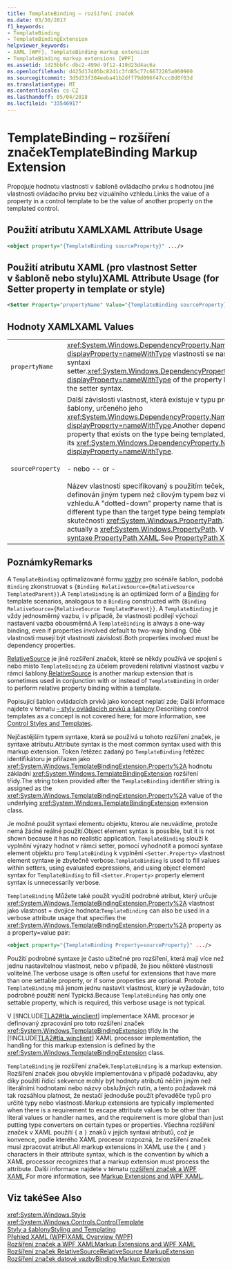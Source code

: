 ```yaml
---
title: TemplateBinding – rozšíření značek
ms.date: 03/30/2017
f1_keywords:
- TemplateBinding
- TemplateBindingExtension
helpviewer_keywords:
- XAML [WPF], TemplateBinding markup extension
- TemplateBinding markup extensions [WPF]
ms.assetid: 1d25bbfc-dbc2-499d-9f12-419d23d4ac6a
ms.openlocfilehash: d425d17405bc8241c3fd85c77c6672265a060900
ms.sourcegitcommit: 3d5d33f384eeba41b2dff79d096f47ccc8d8f03d
ms.translationtype: MT
ms.contentlocale: cs-CZ
ms.lasthandoff: 05/04/2018
ms.locfileid: "33546917"
---
```

# <a name="templatebinding-markup-extension"></a><span data-ttu-id="19860-102">TemplateBinding – rozšíření značek</span><span class="sxs-lookup"><span data-stu-id="19860-102">TemplateBinding Markup Extension</span></span>
<span data-ttu-id="19860-103">Propojuje hodnotu vlastnosti v šabloně ovládacího prvku s hodnotou jiné vlastnosti ovládacího prvku bez vizuálního vzhledu.</span><span class="sxs-lookup"><span data-stu-id="19860-103">Links the value of a property in a control template to be the value of another property on the templated control.</span></span>  
  
## <a name="xaml-attribute-usage"></a><span data-ttu-id="19860-104">Použití atributu XAML</span><span class="sxs-lookup"><span data-stu-id="19860-104">XAML Attribute Usage</span></span>  
  
```xml  
<object property="{TemplateBinding sourceProperty}" .../>  
```  
  
## <a name="xaml-attribute-usage-for-setter-property-in-template-or-style"></a><span data-ttu-id="19860-105">Použití atributu XAML (pro vlastnost Setter v šabloně nebo stylu)</span><span class="sxs-lookup"><span data-stu-id="19860-105">XAML Attribute Usage (for Setter property in template or style)</span></span>  
  
```xml  
<Setter Property="propertyName" Value="{TemplateBinding sourceProperty}" .../>  
```  
  
## <a name="xaml-values"></a><span data-ttu-id="19860-106">Hodnoty XAML</span><span class="sxs-lookup"><span data-stu-id="19860-106">XAML Values</span></span>  
  
|||  
|-|-|  
|`propertyName`|<span data-ttu-id="19860-107"><xref:System.Windows.DependencyProperty.Name%2A?displayProperty=nameWithType> vlastnosti se nastavuje v syntaxi setter.</span><span class="sxs-lookup"><span data-stu-id="19860-107"><xref:System.Windows.DependencyProperty.Name%2A?displayProperty=nameWithType> of the property being set in the setter syntax.</span></span>|  
|`sourceProperty`|<span data-ttu-id="19860-108">Další závislosti vlastnost, která existuje v typu probíhá podle šablony, určeného jeho <xref:System.Windows.DependencyProperty.Name%2A?displayProperty=nameWithType>.</span><span class="sxs-lookup"><span data-stu-id="19860-108">Another dependency property that exists on the type being templated, specified by its <xref:System.Windows.DependencyProperty.Name%2A?displayProperty=nameWithType>.</span></span><br /><br /> <span data-ttu-id="19860-109">- nebo -</span><span class="sxs-lookup"><span data-stu-id="19860-109">- or -</span></span><br /><br /> <span data-ttu-id="19860-110">Název vlastnosti specifikovaný s použitím teček, který je definován jiným typem než cílovým typem bez vizuálního vzhledu.</span><span class="sxs-lookup"><span data-stu-id="19860-110">A "dotted-down" property name that is defined by a different type than the target type being templated.</span></span> <span data-ttu-id="19860-111">Toto je ve skutečnosti <xref:System.Windows.PropertyPath>.</span><span class="sxs-lookup"><span data-stu-id="19860-111">This is actually a <xref:System.Windows.PropertyPath>.</span></span> <span data-ttu-id="19860-112">V tématu [syntaxe PropertyPath XAML](../../../../docs/framework/wpf/advanced/propertypath-xaml-syntax.md).</span><span class="sxs-lookup"><span data-stu-id="19860-112">See [PropertyPath XAML Syntax](../../../../docs/framework/wpf/advanced/propertypath-xaml-syntax.md).</span></span>|  
  
## <a name="remarks"></a><span data-ttu-id="19860-113">Poznámky</span><span class="sxs-lookup"><span data-stu-id="19860-113">Remarks</span></span>  
 <span data-ttu-id="19860-114">A `TemplateBinding` optimalizované formu [vazby](../../../../docs/framework/wpf/advanced/binding-markup-extension.md) pro scénáře šablon, podobá `Binding` zkonstruovat s `{Binding RelativeSource={RelativeSource TemplatedParent}}`.</span><span class="sxs-lookup"><span data-stu-id="19860-114">A `TemplateBinding` is an optimized form of a [Binding](../../../../docs/framework/wpf/advanced/binding-markup-extension.md) for template scenarios, analogous to a `Binding` constructed with `{Binding RelativeSource={RelativeSource TemplatedParent}}`.</span></span> <span data-ttu-id="19860-115">A `TemplateBinding` je vždy jednosměrný vazbu, i v případě, že vlastnosti podílejí výchozí nastavení vazba obousměrná.</span><span class="sxs-lookup"><span data-stu-id="19860-115">A `TemplateBinding` is always a one-way binding, even if properties involved default to two-way binding.</span></span> <span data-ttu-id="19860-116">Obě vlastnosti musejí být vlastnosti závislostí.</span><span class="sxs-lookup"><span data-stu-id="19860-116">Both properties involved must be dependency properties.</span></span>  
  
 <span data-ttu-id="19860-117">[RelativeSource](../../../../docs/framework/wpf/advanced/relativesource-markupextension.md) je jiné rozšíření značek, které se někdy používá ve spojení s nebo místo `TemplateBinding` za účelem provedení relativní vlastnost vazbu v rámci šablony.</span><span class="sxs-lookup"><span data-stu-id="19860-117">[RelativeSource](../../../../docs/framework/wpf/advanced/relativesource-markupextension.md) is another markup extension that is sometimes used in conjunction with or instead of `TemplateBinding` in order to perform relative property binding within a template.</span></span>  
  
 <span data-ttu-id="19860-118">Popisující šablon ovládacích prvků jako koncept neplatí zde; Další informace najdete v tématu [– styly ovládacích prvků a šablony](../../../../docs/framework/wpf/controls/control-styles-and-templates.md).</span><span class="sxs-lookup"><span data-stu-id="19860-118">Describing control templates as a concept is not covered here; for more information, see [Control Styles and Templates](../../../../docs/framework/wpf/controls/control-styles-and-templates.md).</span></span>  
  
 <span data-ttu-id="19860-119">Nejčastějším typem syntaxe, která se používá u tohoto rozšíření značek, je syntaxe atributu.</span><span class="sxs-lookup"><span data-stu-id="19860-119">Attribute syntax is the most common syntax used with this markup extension.</span></span> <span data-ttu-id="19860-120">Token řetězec zadaný po `TemplateBinding` řetězec identifikátoru je přiřazen jako <xref:System.Windows.TemplateBindingExtension.Property%2A> hodnotu základní <xref:System.Windows.TemplateBindingExtension> rozšíření třídy.</span><span class="sxs-lookup"><span data-stu-id="19860-120">The string token provided after the `TemplateBinding` identifier string is assigned as the <xref:System.Windows.TemplateBindingExtension.Property%2A> value of the underlying <xref:System.Windows.TemplateBindingExtension> extension class.</span></span>  
  
 <span data-ttu-id="19860-121">Je možné použít syntaxi elementu objektu, kterou ale neuvádíme, protože nemá žádné reálné použití.</span><span class="sxs-lookup"><span data-stu-id="19860-121">Object element syntax is possible, but it is not shown because it has no realistic application.</span></span> <span data-ttu-id="19860-122">`TemplateBinding` slouží k vyplnění výrazy hodnot v rámci setter, pomocí vyhodnotit a pomocí syntaxe element objektu pro `TemplateBinding` k vyplnění `<Setter.Property>` vlastnost element syntaxe je zbytečně verbose.</span><span class="sxs-lookup"><span data-stu-id="19860-122">`TemplateBinding` is used to fill values within setters, using evaluated expressions, and using object element syntax for `TemplateBinding` to fill `<Setter.Property>` property element syntax is unnecessarily verbose.</span></span>  
  
 <span data-ttu-id="19860-123">`TemplateBinding` Můžete také použít využití podrobné atribut, který určuje <xref:System.Windows.TemplateBindingExtension.Property%2A> vlastnost jako vlastnost = dvojice hodnota:</span><span class="sxs-lookup"><span data-stu-id="19860-123">`TemplateBinding` can also be used in a verbose attribute usage that specifies the <xref:System.Windows.TemplateBindingExtension.Property%2A> property as a property=value pair:</span></span>  
  
```xml  
<object property="{TemplateBinding Property=sourceProperty}" .../>  
```  
  
 <span data-ttu-id="19860-124">Použití podrobné syntaxe je často užitečné pro rozšíření, která mají více než jednu nastavitelnou vlastnost, nebo v případě, že jsou některé vlastnosti volitelné.</span><span class="sxs-lookup"><span data-stu-id="19860-124">The verbose usage is often useful for extensions that have more than one settable property, or if some properties are optional.</span></span> <span data-ttu-id="19860-125">Protože `TemplateBinding` má jenom jednu nastavit vlastnost, který je vyžadován, toto podrobné použití není Typická.</span><span class="sxs-lookup"><span data-stu-id="19860-125">Because `TemplateBinding` has only one settable property, which is required, this verbose usage is not typical.</span></span>  
  
 <span data-ttu-id="19860-126">V [!INCLUDE[TLA2#tla_winclient](../../../../includes/tla2sharptla-winclient-md.md)] implementace XAML procesor je definovaný zpracování pro toto rozšíření značek <xref:System.Windows.TemplateBindingExtension> třídy.</span><span class="sxs-lookup"><span data-stu-id="19860-126">In the [!INCLUDE[TLA2#tla_winclient](../../../../includes/tla2sharptla-winclient-md.md)] XAML processor implementation, the handling for this markup extension is defined by the <xref:System.Windows.TemplateBindingExtension> class.</span></span>  
  
 <span data-ttu-id="19860-127">`TemplateBinding` je rozšíření značek.</span><span class="sxs-lookup"><span data-stu-id="19860-127">`TemplateBinding` is a markup extension.</span></span> <span data-ttu-id="19860-128">Rozšíření značek jsou obvykle implementována v případě požadavku, aby díky použití řídicí sekvence mohly být hodnoty atributů něčím jiným než literálními hodnotami nebo názvy obslužných rutin, a tento požadavek má tak rozsáhlou platnost, že nestačí jednoduše použít převaděče typů pro určité typy nebo vlastnosti.</span><span class="sxs-lookup"><span data-stu-id="19860-128">Markup extensions are typically implemented when there is a requirement to escape attribute values to be other than literal values or handler names, and the requirement is more global than just putting type converters on certain types or properties.</span></span> <span data-ttu-id="19860-129">Všechna rozšíření značek v XAML použití `{` a `}` znaků v jejich syntaxi atributů, což je konvence, podle kterého XAML procesor rozpozná, že rozšíření značek musí zpracovat atribut.</span><span class="sxs-lookup"><span data-stu-id="19860-129">All markup extensions in XAML use the `{` and `}` characters in their attribute syntax, which is the convention by which a XAML processor recognizes that a markup extension must process the attribute.</span></span> <span data-ttu-id="19860-130">Další informace najdete v tématu [rozšíření značek a WPF XAML](../../../../docs/framework/wpf/advanced/markup-extensions-and-wpf-xaml.md).</span><span class="sxs-lookup"><span data-stu-id="19860-130">For more information, see [Markup Extensions and WPF XAML](../../../../docs/framework/wpf/advanced/markup-extensions-and-wpf-xaml.md).</span></span>  
  
## <a name="see-also"></a><span data-ttu-id="19860-131">Viz také</span><span class="sxs-lookup"><span data-stu-id="19860-131">See Also</span></span>  
 <xref:System.Windows.Style>  
 <xref:System.Windows.Controls.ControlTemplate>  
 [<span data-ttu-id="19860-132">Styly a šablony</span><span class="sxs-lookup"><span data-stu-id="19860-132">Styling and Templating</span></span>](../../../../docs/framework/wpf/controls/styling-and-templating.md)  
 [<span data-ttu-id="19860-133">Přehled XAML (WPF)</span><span class="sxs-lookup"><span data-stu-id="19860-133">XAML Overview (WPF)</span></span>](../../../../docs/framework/wpf/advanced/xaml-overview-wpf.md)  
 [<span data-ttu-id="19860-134">Rozšíření značek a WPF XAML</span><span class="sxs-lookup"><span data-stu-id="19860-134">Markup Extensions and WPF XAML</span></span>](../../../../docs/framework/wpf/advanced/markup-extensions-and-wpf-xaml.md)  
 [<span data-ttu-id="19860-135">Rozšíření značek RelativeSource</span><span class="sxs-lookup"><span data-stu-id="19860-135">RelativeSource MarkupExtension</span></span>](../../../../docs/framework/wpf/advanced/relativesource-markupextension.md)  
 [<span data-ttu-id="19860-136">Rozšíření značek datové vazby</span><span class="sxs-lookup"><span data-stu-id="19860-136">Binding Markup Extension</span></span>](../../../../docs/framework/wpf/advanced/binding-markup-extension.md)
